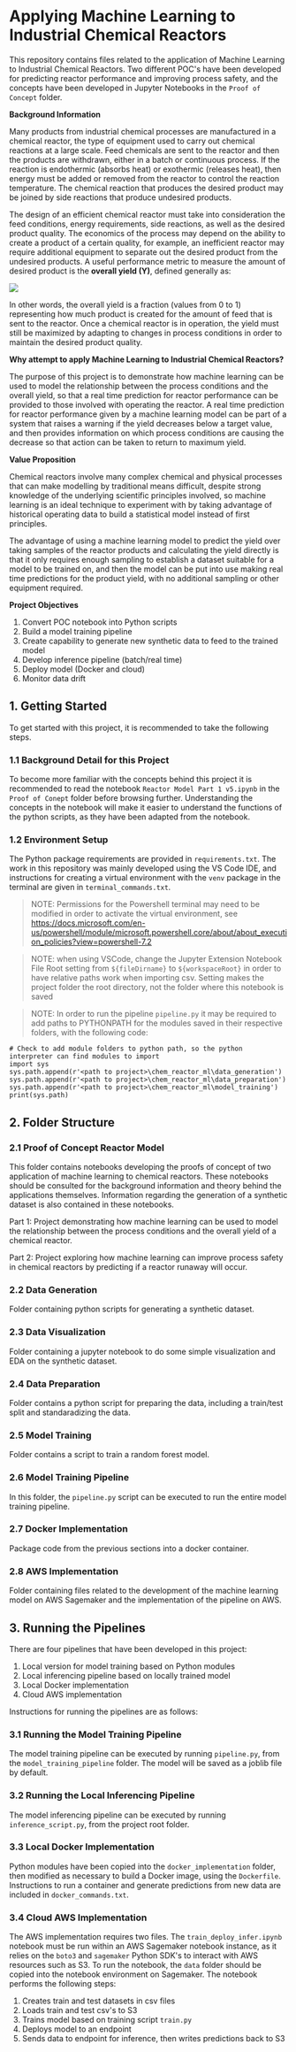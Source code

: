 # Applying Machine Learning to Industrial Chemical Reactors

This repository contains files related to the application of Machine Learning to Industrial Chemical Reactors. Two different POC's have been developed for predicting reactor performance and improving process safety, and the concepts have been developed in Jupyter Notebooks in the `Proof of Concept` folder. 

**Background Information**

Many products from industrial chemical processes are manufactured in a chemical reactor, the type of equipment used to carry out chemical reactions at a large scale. Feed chemicals are sent to the reactor and then the products are withdrawn, either in a batch or continuous process. If the reaction is endothermic (absorbs heat) or exothermic (releases heat), then energy must be added or removed from the reactor to control the reaction temperature. The chemical reaction that produces the desired product may be joined by side reactions that produce undesired products.

The design of an efficient chemical reactor must take into consideration the feed conditions, energy requirements, side reactions, as well as the desired product quality. The economics of the process may depend on the ability to create a product of a certain quality, for example, an inefficient reactor may require additional equipment to separate out the desired product from the undesired products. A useful performance metric to measure the amount of desired product is the **overall yield (Y)**, defined generally as:

<img src="https://render.githubusercontent.com/render/math?math=\color{white}Y = \frac{amount \space of \space desired \space product \space produced}{amount \space of \space feed \space component \space reacted}">

In other words, the overall yield is a fraction (values from 0 to 1) representing how much product is created for the amount of feed that is sent to the reactor. Once a chemical reactor is in operation, the yield must still be maximized by adapting to changes in process conditions in order to maintain the desired product quality. 

**Why attempt to apply Machine Learning to Industrial Chemical Reactors?**

The purpose of this project is to demonstrate how machine learning can be used to model the relationship between the process conditions and the overall yield, so that a real time prediction for reactor performance can be provided to those involved with operating the reactor. A real time prediction for reactor performance given by a machine learning model can be part of a system that raises a warning if the yield decreases below a target value, and then provides information on which process conditions are causing the decrease so that action can be taken to return to maximum yield.

**Value Proposition**

Chemical reactors involve many complex chemical and physical processes that can make modelling by traditional means difficult, despite strong knowledge of the underlying scientific principles involved, so machine learning is an ideal technique to experiment with by taking advantage of historical operating data to build a statistical model instead of first principles.

The advantage of using a machine learning model to predict the yield over taking samples of the reactor products and calculating the yield directly is that it only requires enough sampling to establish a dataset suitable for a model to be trained on, and then the model can be put into use making real time predictions for the product yield, with no additional sampling or other equipment required.

**Project Objectives**
1. Convert POC notebook into Python scripts
2. Build a model training pipeline
3. Create capability to generate new synthetic data to feed to the trained model
4. Develop inference pipeline (batch/real time)
5. Deploy model (Docker and cloud)
6. Monitor data drift

## 1. Getting Started

To get started with this project, it is recommended to take the following steps.

### 1.1 Background Detail for this Project

To become more familiar with the concepts behind this project it is recommended to read the notebook `Reactor Model Part 1 v5.ipynb` in the `Proof of Conept` folder before browsing further. Understanding the concepts in the notebook will make it easier to understand the functions of the python scripts, as they have been adapted from the notebook.

### 1.2 Environment Setup

The Python package requirements are provided in `requirements.txt`. The work in this repository was mainly developed using the VS Code IDE, and instructions for creating a virtual environment with the `venv` package in the terminal are given in `terminal_commands.txt`. 

>NOTE: Permissions for the Powershell terminal may need to be modified in order to activate the virtual environment, see https://docs.microsoft.com/en-us/powershell/module/microsoft.powershell.core/about/about_execution_policies?view=powershell-7.2

>NOTE: when using VSCode, change the Jupyter Extension Notebook File Root setting from `${fileDirname}` to `${workspaceRoot}`
>in order to have relative paths work when importing csv. Setting makes the project folder the root directory,
>not the folder where this notebook is saved

>NOTE: In order to run the pipeline `pipeline.py` it may be required to add paths to PYTHONPATH for the modules saved in their respective folders, with the following code:

    # Check to add module folders to python path, so the python interpreter can find modules to import
    import sys
    sys.path.append(r'<path to project>\chem_reactor_ml\data_generation')
    sys.path.append(r'<path to project>\chem_reactor_ml\data_preparation')
    sys.path.append(r'<path to project>\chem_reactor_ml\model_training')
    print(sys.path)

## 2. Folder Structure

### 2.1 Proof of Concept Reactor Model

This folder contains notebooks developing the proofs of concept of two application of machine learning to chemical reactors. These notebooks should be consulted for the background information and theory behind the applications themselves. Information regarding the generation of a synthetic dataset is also contained in these notebooks.

Part 1: Project demonstrating how machine learning can be used to model the relationship between the process conditions and the overall yield of a chemical reactor.

Part 2: Project exploring how machine learning can improve process safety in chemical reactors by predicting if a reactor runaway will occur.

### 2.2 Data Generation

Folder containing python scripts for generating a synthetic dataset.

### 2.3 Data Visualization

Folder containing a jupyter notebook to do some simple visualization and EDA on the synthetic dataset.

### 2.4 Data Preparation

Folder contains a python script for preparing the data, including a train/test split and standaradizing the data.

### 2.5 Model Training

Folder contains a script to train a random forest model.

### 2.6 Model Training Pipeline

In this folder, the `pipeline.py` script can be executed to run the entire model training pipeline.

### 2.7 Docker Implementation

Package code from the previous sections into a docker container.

### 2.8 AWS Implementation

Folder containing files related to the development of the machine learning model on AWS Sagemaker and the implementation of the pipeline on AWS.

## 3. Running the Pipelines

There are four pipelines that have been developed in this project:
1. Local version for model training based on Python modules
2. Local inferencing pipeline based on locally trained model
3. Local Docker implementation
4. Cloud AWS implementation

Instructions for running the pipelines are as follows:

### 3.1 Running the Model Training Pipeline

The model training pipeline can be executed by running `pipeline.py`, from the `model_training_pipeline` folder. The model will be saved as a joblib file by default.

### 3.2 Running the Local Inferencing Pipeline

The model inferencing pipeline can be executed by running `inference_script.py`, from the project root folder.

### 3.3 Local Docker Implementation

Python modules have been copied into the `docker_implementation` folder, then modified as necessary to build a Docker image, using the `Dockerfile`. Instructions to run a container and generate predictions from new data are included in `docker_commands.txt`.

### 3.4 Cloud AWS Implementation

The AWS implementation requires two files. The `train_deploy_infer.ipynb` notebook must be run within an AWS Sagemaker notebook instance, as it relies on the `boto3` and `sagemaker` Python SDK's to interact with AWS resources such as S3. To run the notebook, the `data` folder should be copied into the notebook environment on Sagemaker. The notebook performs the following steps:
1. Creates train and test datasets in csv files
2. Loads train and test csv's to S3
3. Trains model based on training script `train.py`
4. Deploys model to an endpoint
5. Sends data to endpoint for inference, then writes predictions back to S3